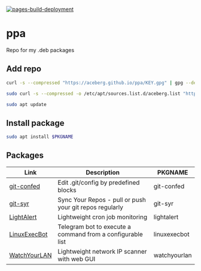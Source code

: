 [![pages-build-deployment](https://github.com/aceberg/ppa/actions/workflows/pages/pages-build-deployment/badge.svg)](https://github.com/aceberg/ppa/actions/workflows/pages/pages-build-deployment)

# ppa
Repo for my .deb packages


## Add repo
```sh
curl -s --compressed "https://aceberg.github.io/ppa/KEY.gpg" | gpg --dearmor | sudo tee /etc/apt/trusted.gpg.d/aceberg.gpg
```
```sh
sudo curl -s --compressed -o /etc/apt/sources.list.d/aceberg.list "https://aceberg.github.io/ppa/aceberg.list"
```
```sh
sudo apt update
```

## Install package

```sh
sudo apt install $PKGNAME
```

## Packages
| Link | Description | PKGNAME |
| ---- | ---- | ---- |
| [git-confed](https://github.com/aceberg/git-confed) | Edit .git/config by predefined blocks | git-confed |
| [git-syr](https://github.com/aceberg/git-syr) | Sync Your Repos - pull or push your git repos regularly | git-syr |
| [LightAlert](https://github.com/aceberg/LightAlert) | Lightweight cron job monitoring | lightalert |
| [LinuxExecBot](https://github.com/aceberg/LinuxExecBot) | Telegram bot to execute a command from a configurable list | linuxexecbot |
| [WatchYourLAN](https://github.com/aceberg/WatchYourLAN) | Lightweight network IP scanner with web GUI | watchyourlan |